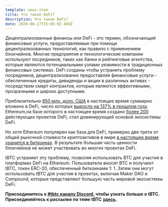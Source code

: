 ```yaml
---
template: news-item
title: Что такое DeFi?
description: Что такое DeFi?
date: 2020-06-27T15:05:02.469Z
---
```

Децентрализованные финансы или DeFi - это термин, обозначающий финансовые услуги, предоставляемые при помощи децентрализованных технологий, как правило с применением блокчейнов. Многие предприятия и технологические компании используют посредников, таких как банки и рейтинговые агентства, которые являются потенциальными узлами уязвимости в традиционных финансовых системах. DeFi созданы чтобы устранить проблему посредников, децентрализованно предоставляя финансовые услуги - обеспеченные кредиты, дивиденды и акции в различных активах - посредством смарт контрактов, которые являются эффективными, прозрачными и широко доступными.

Приблизительно [850 млн. долл. США](http://defipulse.com) в настоящее время суммарно вложено в DeFi, число которых [выросло на 137% в прошлом году](https://defirate.com/market-report-2019/). Ethereum,на базе которого в настоящее время создано [более 200](https://defiprime.com/ethereum) действующих проектов DeFi, стал доминирующей основой экосистемы DeFi.

Но хотя Ethereum популярен как база для DeFi, примерно две трети от общей рыночной стоимости криптоактивов в мире [в настоящее время хранится в биткоинах](https://coinmarketcap.com/charts/). В результате большая часть ценности блокчейнов не может участвовать во многих проектах DeFi.

tBTC устраняет эту проблему, позволяя использовать BTC для участия в платформах DeFi на Ethereum. Пользователи вносят BTC и получают tBTC, токен ERC-20, обеспеченный биткоинами 1: 1. Затем они могут использовать tBTC для участия в проектах, включая Maker DAO и Compound, которые представляют большую часть мировой экосистемы DeFi.

**Присоединитесь к [\#tbtc каналу Discord](https://discord.gg/wYezN7v), чтобы узнать больше о tBTC. Присоединяйтесь к рассылке по теме tBTC [здесь](https://tbtc.network/#mailing-list).**

